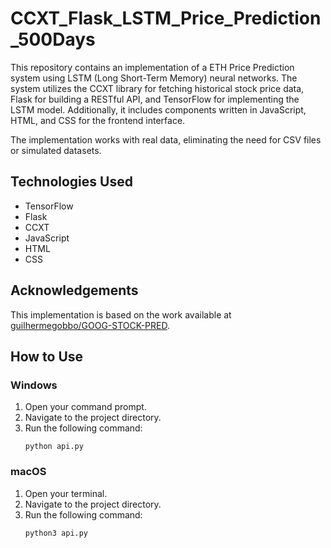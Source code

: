 # CCXT_Flask_LSTM_Price_Prediction_500Days

This repository contains an implementation of a ETH Price Prediction system using LSTM (Long Short-Term Memory) neural networks. The system utilizes the CCXT library for fetching historical stock price data, Flask for building a RESTful API, and TensorFlow for implementing the LSTM model. Additionally, it includes components written in JavaScript, HTML, and CSS for the frontend interface.

The implementation works with real data, eliminating the need for CSV files or simulated datasets.

## Technologies Used
- TensorFlow
- Flask
- CCXT
- JavaScript
- HTML
- CSS

## Acknowledgements
This implementation is based on the work available at [guilhermegobbo/GOOG-STOCK-PRED](https://github.com/guilhermegobbo/GOOG-STOCK-PRED/tree/main).

## How to Use
### Windows
1. Open your command prompt.
2. Navigate to the project directory.
3. Run the following command:
    ```
    python api.py
    ```

### macOS
1. Open your terminal.
2. Navigate to the project directory.
3. Run the following command:
    ```
    python3 api.py
    ```
